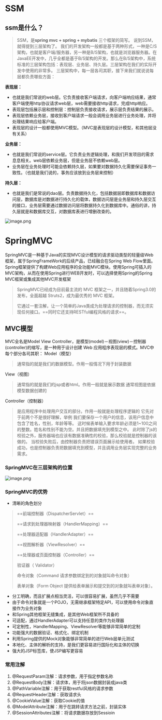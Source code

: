 # SSM
## ssm是什么？
> SSM，是**spring mvc + spring + mybatis** 三个框架的简写。
> 说到SSM，就得提到三层架构了。
> 我们的开发架构一般都是基于两种形式，一种是C/S架构，也就是客户端/服务器，另一种是B/S架构，也就是浏览器服务器。在JavaEE开发中，几乎全都是基于B/S架构的开发。那么在B/S架构中，系统标准的三层架构包括：表现层、业务层、持久层。三层架构在我们的实际开发中使用的非常多。
> 三层架构中，每一层各司其职，接下来我们就说说每层都负责哪些方面： 

**表现层：**

- 也就是我们常说的web层。它负责接收客户端请求，向客户端响应结果，通常客户端使用http协议请求web层，web需要接收http请求，完成http响应。
- 表现层包括展示层和控制层：控制层负责接收请求，展示层负责结果的展示。
- 表现层依赖业务层，接收到客户端请求一般会调用业务层进行业务处理，并将处理结果响应给客户端。
- 表现层的设计一般都使用MVC模型。（MVC是表现层的设计模型，和其他层没有关系）

**业务层：**

- 也就是我们常说的service层。它负责业务逻辑处理，和我们开发项目的需求息息相关。web层依赖业务层，但是业务层不依赖web层。
- 业务层在业务处理时可能会依赖持久层，如果要对数据持久化需要保证事务一致性。（也就是我们说的，事务应该放到业务层来控制）

**持久层：**

- 也就是我们是常说的dao层。负责数据持久化，包括数据层即数据库和数据访问层，数据库是对数据进行持久化的载体，数据访问层是业务层和持久层交互的接口，业务层需要通过数据访问层将数据持久化到数据库中。通俗的讲，持久层就是和数据库交互，对数据库表进行增删改查的。

![image.png](https://cdn.nlark.com/yuque/0/2022/png/22980297/1647678202408-eeadcc82-fe0e-4fbd-ac1a-bd3e52fccb9e.png#clientId=ue09fdb5f-3575-4&crop=0&crop=0&crop=1&crop=1&from=paste&id=u25166207&margin=%5Bobject%20Object%5D&name=image.png&originHeight=290&originWidth=762&originalType=url&ratio=1&rotation=0&showTitle=false&size=52775&status=done&style=none&taskId=ub9a469e2-97cd-4eec-916c-aedc38509b3&title=)
# SpringMVC
SpringMVC是一种基于Java的实现MVC设计模型的请求驱动类型的轻量级Web框架，属于SpringFrameWork的后续产品，已经融合在Spring Web Flow里面。Spring框架提供了构建Web应用程序的全功能MVC模块。使用Spring可插入的MVC架构，从而在使用Spring进行WEB开发时，可以选择使用Spring的Spring MVC框架或集成其他MVC开发框架
> SpringMVC已经成为目前最主流的 MVC 框架之一，并且随着Spring3.0的发布，全面超越 Struts2，成为最优秀的 MVC 框架。 
> 
> 它通过一套注解，让一个简单的Java类成为处理请求的控制器，而无须实现任何接口。==同时它还支持RESTful编程风格的请求==。

## MVC模型
MVC全名是Model View Controller，是模型(model)－视图(view)－控制器(controller)的缩写，是一种用于设计创建 Web 应用程序表现层的模式。MVC中每个部分各司其职：
Model（模型）
> 通常指的就是我们的数据模型。作用一般情况下用于封装数据

View（视图）
> 通常指的就是我们的jsp或者html。作用一般就是展示数据
> 通常视图是依据模型数据创建的

Controller（控制器）
> 是应用程序中处理用户交互的部分。作用一般就是处理程序逻辑的
> 它先对于前两个不是很好理解，举例
> 我们要保存一个用户的信息，该用户信息中包含了姓名，性别，年龄等等。 
> 这时候表单输入要求年龄必须是1~100之间的整数。姓名和性别不能为空。并且把数据填充到模型之中。 
> 此时除了js的校验之外，服务器端也应该有数据准确性的校验，那么校验就是控制器的该做的。 
> 当校验失败后，由控制器负责把错误页面展示给使用者。 
> 如果校验成功，也是控制器负责把数据填充到模型，并且调用业务层实现完整的业务需求。 

### SpringMVC在三层架构的位置
![image.png](https://cdn.nlark.com/yuque/0/2022/png/22980297/1647692755051-a0963caf-9b15-466e-b28e-e1ac854e896d.png#clientId=ue09fdb5f-3575-4&crop=0&crop=0&crop=1&crop=1&from=paste&id=u9f5bd19c&name=image.png&originHeight=451&originWidth=767&originalType=url&ratio=1&rotation=0&showTitle=false&size=153481&status=done&style=none&taskId=u50129cd6-ed4c-48c3-8645-7b979bf4d37&title=)
### SpringMVC的优势

- 清晰的角色划分
> ==前端控制器（DispatcherServlet）== 
> 
> ==请求到处理器映射器（HandlerMapping）== 
> 
> ==处理器适配器（HandlerAdapter）== 
> 
> ==视图解析器（ViewResolver）== 
> 
> ==处理器或页面控制器（Controller）== 
> 
> 验证器（ Validator） 
> 
> 命令对象（Command 请求参数绑定到的对象就叫命令对象） 
> 
> 表单对象（Form Object 提供给表单展示和提交到的对象就叫表单对象）。 

- 分工明确，而且扩展点相当灵活，可以很容易扩展，虽然几乎不需要
- 由于命令对象就是一个POJO，无需继承框架特定API，可以使用命令对象直接作为业务对象
- 和Spring其他框架无缝集成，是其他Web框架所不具备的
- 可适配，通过HandlerAdapter可以支持任意的类作为处理器
- 可定制性，HandlerMapping、ViewResolver等能够非常简单的定制
- 功能强大的数据验证、格式化、绑定机制
- 利用Spring提供的Mock对象能够非常简单的进行Web层单元测试
- 本地化、主体的解析的支持，是我们更容易进行国际化和主体的切换
- 强大的JSP标签库，使JSP编写更容易
### 常用注解

1. @RequestParam注解：请求参数，用于指定参数名称
1. @RequestBody注解：请求体，用于将json数据封装成java类
1. @PathVariable注解：用于获取restful风格的请求参数
1. @RequestHeader注解：获取请求头
1. @CookieValue注解：获取Cookie的值
1. @ModelAttribute注解：用于在跳转请求方法之前，封装实体
1. @SessionAttributes注解：将请求数据存放到Sessioin
